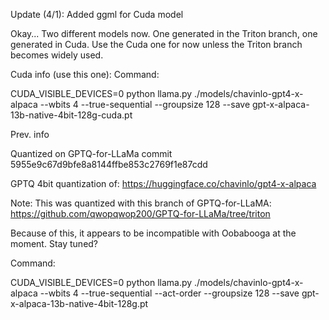 
Update (4/1): Added ggml for Cuda model

Okay... Two different models now. One generated in the Triton branch, one generated in Cuda. Use the Cuda one for now unless the Triton branch becomes widely used.

Cuda info (use this one):
Command: 

CUDA_VISIBLE_DEVICES=0 python llama.py ./models/chavinlo-gpt4-x-alpaca --wbits 4 --true-sequential --groupsize 128 --save gpt-x-alpaca-13b-native-4bit-128g-cuda.pt


Prev. info

Quantized on GPTQ-for-LLaMa commit 5955e9c67d9bfe8a8144ffbe853c2769f1e87cdd

GPTQ 4bit quantization of: https://huggingface.co/chavinlo/gpt4-x-alpaca

Note: This was quantized with this branch of GPTQ-for-LLaMA: https://github.com/qwopqwop200/GPTQ-for-LLaMa/tree/triton

Because of this, it appears to be incompatible with Oobabooga at the moment. Stay tuned?

Command: 

CUDA_VISIBLE_DEVICES=0 python llama.py ./models/chavinlo-gpt4-x-alpaca --wbits 4 --true-sequential --act-order --groupsize 128 --save gpt-x-alpaca-13b-native-4bit-128g.pt
